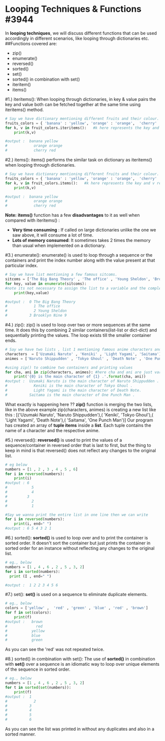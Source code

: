 # Looping Techniques & Functions #3944
In **looping techniques**, we will discuss different functions that can be used accordingly in different scenarios, like looping through dictionaries etc.
##Functions covered are:
-  zip()
- enumerate()
- reversed()
- sorted()
- set()
- sorted() in combination with set()
- iteritem()
- items()

#1.) iteritems():
When looping through dictionaries, in key & value pairs the key and value both can be fetched together at the same time using iteritems() method.
```python
# Say we have dictionary mentioning different fruits and their colour.
fruits_colors = { 'banana' : 'yellow', 'orange' : 'orange',  'cherry' : 'red' }
for k, v in fruit_colors.iteritems():   #k here represents the key and v represents the corresponding value.
	print(k,v)

#output :  banana yellow
#	         orange orange
#   	     cherry red 

```

#2.) items():
items() performs the similar task on dictionary as iteritems() when looping through dictionaries.
```python
# Say we have dictionary mentioning different fruits and their colour.
fruits_colors = { 'banana' : 'yellow', 'orange' : 'orange',  'cherry' : 'red' }
for k, v in fruit_colors.items():   #k here represents the key and v represents the corresponding value.
	print(k,v)

#output :  banana yellow
#	         orange orange
#   	     cherry red 

```
**Note:** 
**items()** function has a few **disadvantages**  to it as well when compared with iteritems() :
-	**Very time consuming** : If called on large dictionaries unlike the one we saw above, it will consume a lot of time.
-	**Lots of memory consumed**: It sometimes takes 2 times the memory than usual when implemented on a dictionary.

#3.) enumerate():
enumerate() is used to loop through a sequence or the containers and print the index number along with the value present at that particular index.
```python
# Say we have list mentioning a few famous sitcoms.
sitcoms = ['The Big Bang Theory' , 'The office' , 'Young Sheldon', 'Brooklyn Nine 9']
for key, value in enumerate(sitcoms):   
#note its not necessary to assign the list to a variable and the complete list can directly be placed instead of writing variable name 'sitcoms' eg., enumerate(['The Big Bang Theory' , 'The office' , 'Young Sheldon', 'Brooklyn Nine 9'])
	print(key,value)

#output :  0 The Big Bang Theory
#	         1 The office
#   	     2 Young Sheldon
#  	       3 Brooklyn Nine 9
```
#4.) zip():
zip() is used to loop over two or more sequences at the same time. It does this by combining 2 similar containers(list-list or dict-dict) and sequentially printing the values. The loop exists till the smaller container ends.
```python
# Say we have two lists , list 1 mentioning famous anime characters and list 2 mentioning their corresponding animes
characters  = ['Uzumaki Naruto' , 'Keniki' , 'Light Yagami', 'Saitama']
animes = ['Naruto Shippudden' , 'Tokyo Ghoul' , 'Death Note' , 'One Punch Man'] 

#using zip() to combine two containers and printing values
for cha, ani in zip(characters, animes): #here cha and ani are just variables and can be names anything else you want
	print('{0} is the main character of {1} .'.format(cha, ani)) 
#output :  Uzumaki Naruto is the main character of Naruto Shippudden .
#	         Keniki is the main character of Tokyo Ghoul .     
#   	     Light Yagami is the main character of Death Note.
#  	       Saitama is the main character of One Punch Man .

```
What exactly is happening here ??
**zip()** function is merging the two lists, like in the above example  zip(characters, animes) is creating a new list like this :
[('Uzumaki Naruto', 'Naruto Shippudden'),( 'Keniki', 'Tokyo Ghoul'),( 'Light Yagami', 'Death Note'),( 'Saitama', 'One Punch Man')]
Our program has created an array of **tuple items** inside a **list**. Each tuple contains the name of a character and the respective anime.

#5.) reversed():
**reversed()** is used to print the values of a sequence/container in reversed order that is last to first, but the thing to keep in mind is that reversed() does not reflect any changes to the original list.
```python
# eg below
numbers = [1 , 2 , 3 , 4 , 5 , 6]
for i in reversed(numbers):
	print(i)
#output : 6
#	        5
#   	    4
#  	      3
#	        2
#   	    1

#Say we wanna print the entire list in one line then we can write
for i in reversed(numbers):
	print(i, end=" ")
#output : 6 5 4 3 2 1 
```
#6.) sorted():
**sorted()** is used to loop over and to print the container is sorted order. It doesn't sort the container but just prints the container in sorted order for an instance without reflecting any changes to the original list.
```python
# eg., below
numbers = [1 , 4 , 6 , 2 , 5 , 3, 2]
for i in sorted(numbers):
  print (I , end=" ")

#output :  1 2 2 3 4 5 6
```
#7.) set():
**set()** is used on a sequence to eliminate duplicate elements.
```python
# eg., below
colors = ['yellow' ,  'red' , 'green' , 'blue' , 'red' , 'brown']
for f in set(colors):
	print(f)
#output :   brown
#	          red   
#     	    yellow
#     	    blue  
#           green
```
As you can see the 'red' was not repeated twice. 

#8.) sorted() in combination with set():
The use of **sorted()** in combination with **set()** over a sequence is an idiomatic way to loop over unique elements of the sequence in sorted order.
```python
# eg., below
numbers = [1 , 4 , 6 , 2 , 5 , 3, 2]
for t in sorted(set(numbers)):
	print(f)
#output :  1
#	         2   
#     	   3
#     	   4  
#          5
#          6  
```
As you can see the list was printed in without any duplicates and also in a sorted manner.















 
